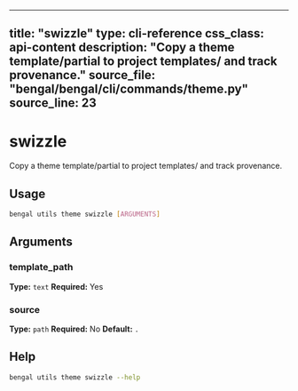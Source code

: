 
---
title: "swizzle"
type: cli-reference
css_class: api-content
description: "Copy a theme template/partial to project templates/ and track provenance."
source_file: "bengal/bengal/cli/commands/theme.py"
source_line: 23
---

# swizzle

Copy a theme template/partial to project templates/ and track provenance.


## Usage

```bash
bengal utils theme swizzle [ARGUMENTS]
```

## Arguments

### template_path

**Type:** `text`
**Required:** Yes

### source

**Type:** `path`
**Required:** No
**Default:** `.`





## Help

```bash
bengal utils theme swizzle --help
```
